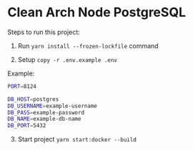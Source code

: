 # Clean Arch Node PostgreSQL

Steps to run this project:

1. Run `yarn install --frozen-lockfile` command

2. Setup `copy -r .env.example .env`

Example:

```bash
PORT=8124

DB_HOST=postgres 
DB_USERNAME=example-username
DB_PASS=example-password
DB_NAME=example-db-name
DB_PORT=5432
```

3. Start project `yarn start:docker --build`
